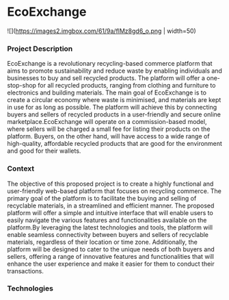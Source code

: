 # EcoExchange
![](https://images2.imgbox.com/61/9a/flMz8gd6_o.png | width=50)

### Project Description
EcoExchange is a revolutionary recycling-based commerce platform that aims to promote sustainability and reduce waste by enabling individuals and businesses to buy and sell recycled products. The platform will offer a one-stop-shop for all recycled products, ranging from clothing and furniture to electronics and building materials.
The main goal of EcoExchange is to create a circular economy where waste is minimised, and materials are kept in use for as long as possible. The platform will achieve this by connecting buyers and sellers of recycled products in a user-friendly and secure online marketplace.EcoExchange will operate on a commission-based model, where sellers will be charged a small fee for listing their products on the platform. Buyers, on the other hand, will have access to a wide range of high-quality, affordable recycled products that are good for the environment and good for their wallets.


### Context
The objective of this proposed project is to create a highly functional and user-friendly web-based platform that focuses on recycling commerce. The primary goal of the platform is to facilitate the buying and selling of recyclable materials, in a streamlined and efficient manner. The proposed platform will offer a simple and intuitive interface that will enable users to easily navigate the various features and functionalities available on the platform.By leveraging the latest technologies and tools, the platform will enable seamless connectivity between buyers and sellers of recyclable materials, regardless of their location or time zone. Additionally, the platform will be designed to cater to the unique needs of both buyers and sellers, offering a range of innovative features and functionalities that will enhance the user experience and make it easier for them to conduct their transactions.

### Technologies
